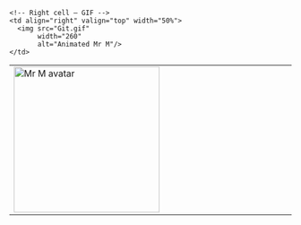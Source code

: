 <!-- 🚀 2) Two-column row: square image 🖼️ | GIF 📺 -->
<table width="100%">
  <tr>
    <!-- Left cell – square picture -->
    <td align="left" valign="top" width="50%">
      <img src="./hello_me_square.png"
           width="260" height="260"
           alt="Mr M avatar"/>
    </td>

    <!-- Right cell – GIF -->
    <td align="right" valign="top" width="50%">
      <img src="Git.gif"
           width="260"
           alt="Animated Mr M"/>
    </td>
  </tr>
</table>
